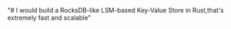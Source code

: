 "# I would build a RocksDB-like LSM-based Key-Value Store in Rust,that's extremely fast and scalable" 
